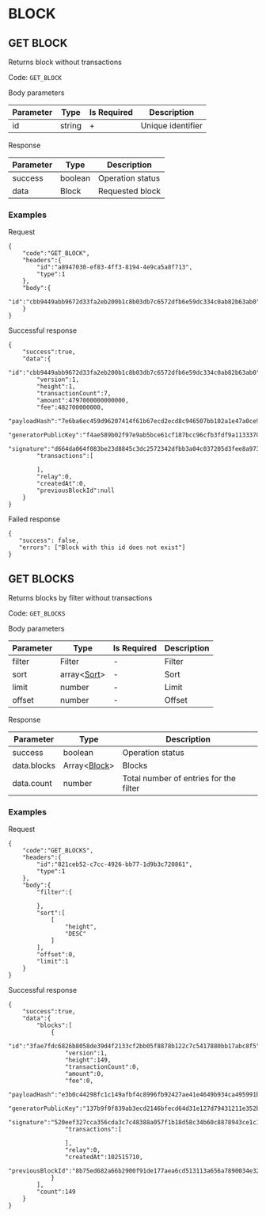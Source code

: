 # BLOCK

## GET BLOCK

Returns block without transactions

Code: `GET_BLOCK`

Body parameters

| Parameter | Type   | Is Required | Description       |
|-----------|--------|-------------|-------------------|
| id        | string | +           | Unique identifier |

Response

| Parameter | Type    | Description      |
|-----------|---------|------------------|
| success   | boolean | Operation status |
| data      | Block   | Requested block  |

### Examples

Request

```
{
    "code":"GET_BLOCK",
    "headers":{
        "id":"a8947030-ef83-4ff3-8194-4e9ca5a8f713",
        "type":1
    },
    "body":{
        "id":"cbb9449abb9672d33fa2eb200b1c8b03db7c6572dfb6e59dc334c0ab82b63ab0"
    }
}
```

Successful response

```
{
    "success":true,
    "data":{
        "id":"cbb9449abb9672d33fa2eb200b1c8b03db7c6572dfb6e59dc334c0ab82b63ab0",
        "version":1,
        "height":1,
        "transactionCount":7,
        "amount":4797000000000000,
        "fee":482700000000,
        "payloadHash":"7e6ba6ec459d96207414f61b67ecd2ecd8c946507bb102a1e47a0ce987e494d0",
        "generatorPublicKey":"f4ae589b02f97e9ab5bce61cf187bcc96cfb3fdf9a11333703a682b7d47c8dc2",
        "signature":"d664da064f083be23d8845c3dc2572342dfbb3a04c037205d3fee8a973dd7a73dfb1e6dafcdb06b9738c9d7be4f0e5e98f237187f055edb8c307d6cbfa457207",
        "transactions":[

        ],
        "relay":0,
        "createdAt":0,
        "previousBlockId":null
    }
}
```

Failed response

```
{
   "success": false,
   "errors": ["Block with this id does not exist"]
}
```

## GET BLOCKS

Returns blocks by filter without transactions

Code: `GET_BLOCKS`

Body parameters

| Parameter | Type                 | Is Required | Description |
|-----------|----------------------|-------------|-------------|
| filter    | Filter               | -           | Filter      |
| sort      | array<[Sort](#sort)> | -           | Sort        |
| limit     | number               | -           | Limit       |
| offset    | number               | -           | Offset      |

Response

| Parameter   | Type                         | Description                            |
|-------------|------------------------------|----------------------------------------|
| success     | boolean                      | Operation status                       |
| data.blocks | Array<[Block](models#block)> | Blocks                                 |
| data.count  | number                       | Total number of entries for the filter |

### Examples

Request

```
{
    "code":"GET_BLOCKS",
    "headers":{
        "id":"821ceb52-c7cc-4926-bb77-1d9b3c720861",
        "type":1
    },
    "body":{
        "filter":{

        },
        "sort":[
            [
                "height",
                "DESC"
            ]
        ],
        "offset":0,
        "limit":1
    }
}
```

Successful response

```
{
    "success":true,
    "data":{
        "blocks":[
            {
                "id":"3fae7fdc6826b8058de39d4f2133cf2bb05f8878b122c7c5417880bb17abc8f5",
                "version":1,
                "height":149,
                "transactionCount":0,
                "amount":0,
                "fee":0,
                "payloadHash":"e3b0c44298fc1c149afbf4c8996fb92427ae41e4649b934ca495991b7852b855",
                "generatorPublicKey":"137b9f0f839ab3ecd2146bfecd64d31e127d79431211e352bedfeba5fd61a57a",
                "signature":"520eef327cca356cda3c7c48388a057f1b18d58c34b60c8878943ce1c159398f97fae18013fe9adaee9b558022ac75551c7ba85f03126c734cb13e9cdc08ad08",
                "transactions":[

                ],
                "relay":0,
                "createdAt":102515710,
                "previousBlockId":"8b75ed682a66b2900f91de177aea6cd513113a656a7890034e3247243fc70e05"
            }
        ],
        "count":149
    }
}
```
